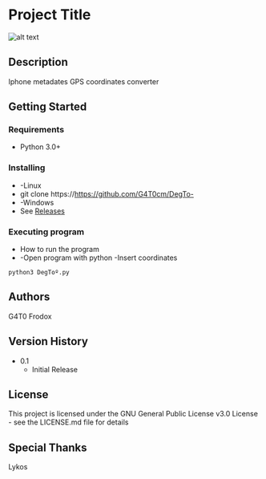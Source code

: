 # Project Title

![alt text](https://i.imgur.com/ta1wSdp.png)

## Description

Iphone metadates GPS coordinates converter

## Getting Started

### Requirements

* Python 3.0+

### Installing

* -Linux
* git clone https://https://github.com/G4T0cm/DegTo-
* -Windows
* See [Releases](https://github.com/user/repo/blob/branch/other_file.md)

### Executing program

* How to run the program
* -Open program with python 
-Insert coordinates
```
python3 DegToº.py
```

## Authors
G4T0
Frodox

## Version History
* 0.1
    * Initial Release

## License

This project is licensed under the GNU General Public License v3.0 License - see the LICENSE.md file for details

## Special Thanks
Lykos


